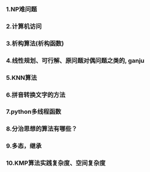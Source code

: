 ### 1.NP难问题
### 2.计算机访问
### 3.析构算法(析构函数)
### 4.线性规划、可行解、原问题对偶问题之类的, ganju
### 5.KNN算法
### 6.拼音转换文字的方法
### 7.python多线程函数
### 8.分治思想的算法有哪些？
### 9.多态，继承
### 10.KMP算法实践复杂度、空间复杂度

